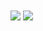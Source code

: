 <img align="center" src="https://github-readme-stats.vercel.app/api?username=fitraashari&show_icons=true" />
<img align="center" src="https://github-readme-stats.vercel.app/api/top-langs/?username=fitraashari" />
